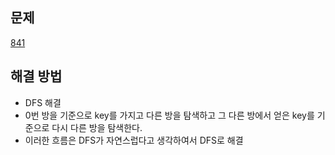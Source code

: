## 문제

[841](https://leetcode.com/problems/keys-and-rooms/?envType=study-plan-v2&envId=leetcode-75)

## 해결 방법

- DFS 해결
- 0번 방을 기준으로 key를 가지고 다른 방을 탐색하고 그 다른 방에서 얻은 key를 기준으로 다시 다른 방을 탐색한다.
- 이러한 흐름은 DFS가 자연스럽다고 생각하여서 DFS로 해결

